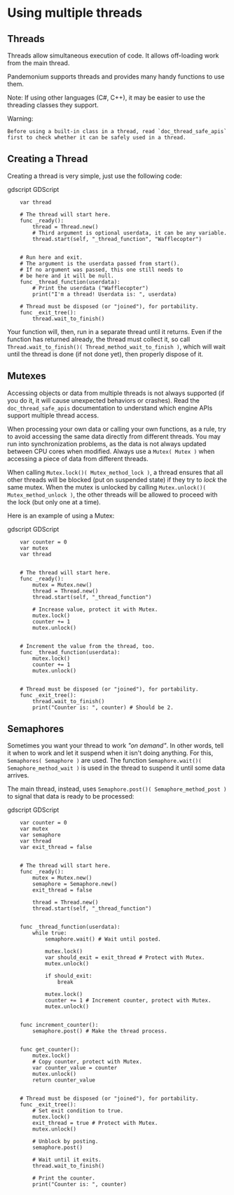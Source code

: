 

Using multiple threads
======================

Threads
-------

Threads allow simultaneous execution of code. It allows off-loading work
from the main thread.

Pandemonium supports threads and provides many handy functions to use them.

Note:
 If using other languages (C#, C++), it may be easier to use the
          threading classes they support.

Warning:


    Before using a built-in class in a thread, read `doc_thread_safe_apis`
    first to check whether it can be safely used in a thread.

Creating a Thread
-----------------

Creating a thread is very simple, just use the following code:

gdscript GDScript

```
    var thread

    # The thread will start here.
    func _ready():
        thread = Thread.new()
        # Third argument is optional userdata, it can be any variable.
        thread.start(self, "_thread_function", "Wafflecopter")


    # Run here and exit.
    # The argument is the userdata passed from start().
    # If no argument was passed, this one still needs to
    # be here and it will be null.
    func _thread_function(userdata):
        # Print the userdata ("Wafflecopter")
        print("I'm a thread! Userdata is: ", userdata)

    # Thread must be disposed (or "joined"), for portability.
    func _exit_tree():
        thread.wait_to_finish()
```

Your function will, then, run in a separate thread until it returns.
Even if the function has returned already, the thread must collect it, so call
`Thread.wait_to_finish()( Thread_method_wait_to_finish )`, which will
wait until the thread is done (if not done yet), then properly dispose of it.

Mutexes
-------

Accessing objects or data from multiple threads is not always supported (if you
do it, it will cause unexpected behaviors or crashes). Read the
`doc_thread_safe_apis` documentation to understand which engine APIs
support multiple thread access.

When processing your own data or calling your own functions, as a rule, try to
avoid accessing the same data directly from different threads. You may run into
synchronization problems, as the data is not always updated between CPU cores
when modified. Always use a `Mutex( Mutex )` when accessing
a piece of data from different threads.

When calling `Mutex.lock()( Mutex_method_lock )`, a thread ensures that
all other threads will be blocked (put on suspended state) if they try to *lock*
the same mutex. When the mutex is unlocked by calling
`Mutex.unlock()( Mutex_method_unlock )`, the other threads will be
allowed to proceed with the lock (but only one at a time).

Here is an example of using a Mutex:

gdscript GDScript

```
    var counter = 0
    var mutex
    var thread


    # The thread will start here.
    func _ready():
        mutex = Mutex.new()
        thread = Thread.new()
        thread.start(self, "_thread_function")

        # Increase value, protect it with Mutex.
        mutex.lock()
        counter += 1
        mutex.unlock()


    # Increment the value from the thread, too.
    func _thread_function(userdata):
        mutex.lock()
        counter += 1
        mutex.unlock()


    # Thread must be disposed (or "joined"), for portability.
    func _exit_tree():
        thread.wait_to_finish()
        print("Counter is: ", counter) # Should be 2.
```

Semaphores
----------

Sometimes you want your thread to work *"on demand"*. In other words, tell it
when to work and let it suspend when it isn't doing anything.
For this, `Semaphores( Semaphore )` are used. The function
`Semaphore.wait()( Semaphore_method_wait )` is used in the thread to
suspend it until some data arrives.

The main thread, instead, uses
`Semaphore.post()( Semaphore_method_post )` to signal that data is
ready to be processed:

gdscript GDScript

```
    var counter = 0
    var mutex
    var semaphore
    var thread
    var exit_thread = false


    # The thread will start here.
    func _ready():
        mutex = Mutex.new()
        semaphore = Semaphore.new()
        exit_thread = false

        thread = Thread.new()
        thread.start(self, "_thread_function")


    func _thread_function(userdata):
        while true:
            semaphore.wait() # Wait until posted.

            mutex.lock()
            var should_exit = exit_thread # Protect with Mutex.
            mutex.unlock()

            if should_exit:
                break

            mutex.lock()
            counter += 1 # Increment counter, protect with Mutex.
            mutex.unlock()


    func increment_counter():
        semaphore.post() # Make the thread process.


    func get_counter():
        mutex.lock()
        # Copy counter, protect with Mutex.
        var counter_value = counter
        mutex.unlock()
        return counter_value


    # Thread must be disposed (or "joined"), for portability.
    func _exit_tree():
        # Set exit condition to true.
        mutex.lock()
        exit_thread = true # Protect with Mutex.
        mutex.unlock()

        # Unblock by posting.
        semaphore.post()

        # Wait until it exits.
        thread.wait_to_finish()

        # Print the counter.
        print("Counter is: ", counter)
```
